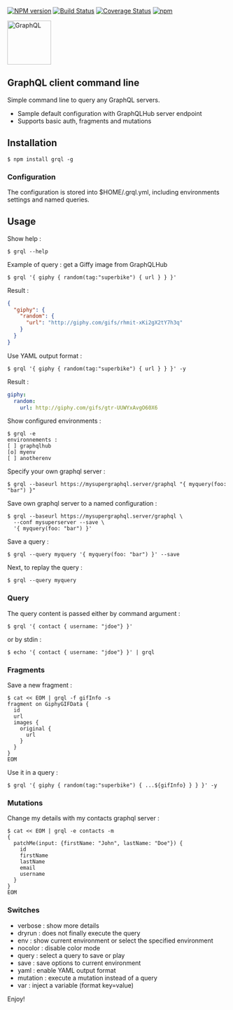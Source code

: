 [![NPM version](https://badge.fury.io/js/grql.svg)](http://badge.fury.io/js/grql)
[![Build Status](https://travis-ci.org/openhoat/grql.png?branch=master)](https://travis-ci.org/openhoat/grql)
[![Coverage Status](https://coveralls.io/repos/github/openhoat/grql/badge.svg?branch=master)](https://coveralls.io/github/openhoat/grql?branch=master)
[![npm](https://img.shields.io/npm/l/express.svg?style=flat-square)]()

<a href="http://graphql.org/"><img src="http://graphql.org/img/logo.svg" width="100px" title="GraphQL"></a>

## GraphQL client command line

Simple command line to query any GraphQL servers.

- Sample default configuration with GraphQLHub server endpoint  
- Supports basic auth, fragments and mutations

## Installation

```
$ npm install grql -g
```
 
### Configuration

The configuration is stored into $HOME/.grql.yml, including environments settings and named queries.

## Usage

Show help :

```
$ grql --help
```

Example of query : get a Giffy image from GraphQLHub

```
$ grql '{ giphy { random(tag:"superbike") { url } } }'
```

Result :

```json
{
  "giphy": {
    "random": {
      "url": "http://giphy.com/gifs/rhmit-xKi2gX2tY7h3q"
    }
  }
}
```

Use YAML output format :

```
$ grql '{ giphy { random(tag:"superbike") { url } } }' -y
```

Result :

```yaml
giphy: 
  random: 
    url: http://giphy.com/gifs/gtr-UUWYxAvgO60X6
```

Show configured environments :

```
$ grql -e
environnements :
[ ] graphqlhub
[o] myenv
[ ] anotherenv
```

Specify your own graphql server :

```
$ grql --baseurl https://mysupergraphql.server/graphql "{ myquery(foo: "bar") }"
```

Save own graphql server to a named configuration :

```
$ grql --baseurl https://mysupergraphql.server/graphql \
  --conf mysuperserver --save \
  '{ myquery(foo: "bar") }'
```

Save a query :

```
$ grql --query myquery '{ myquery(foo: "bar") }' --save
```

Next, to replay the query :

```
$ grql --query myquery
```

### Query

The query content is passed either by command argument :

```
$ grql '{ contact { username: "jdoe"} }'
```

or by stdin :

```
$ echo '{ contact { username: "jdoe"} }' | grql 
```

### Fragments

Save a new fragment :

```
$ cat << EOM | grql -f gifInfo -s
fragment on GiphyGIFData {
  id
  url
  images {
    original {
      url
    }
  }
}
EOM
```

Use it in a query :

```
$ grql '{ giphy { random(tag:"superbike") { ...${gifInfo} } } }' -y
```

### Mutations

Change my details with my contacts graphql server :

```
$ cat << EOM | grql -e contacts -m
{
  patchMe(input: {firstName: "John", lastName: "Doe"}) {
    id
    firstName
    lastName
    email
    username
  }
}
EOM
```

### Switches

- verbose : show more details
- dryrun : does not finally execute the query
- env : show current environment or select the specified environment
- nocolor : disable color mode
- query : select a query to save or play
- save : save options to current environment
- yaml : enable YAML output format
- mutation : execute a mutation instead of a query
- var : inject a variable (format key=value)

Enjoy!

